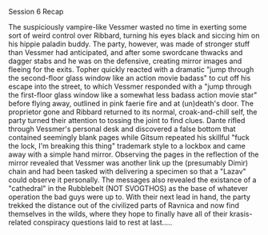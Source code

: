 Session 6 Recap

The suspiciously vampire-like Vessmer wasted no time in exerting some sort of weird control over Ribbard, turning his eyes black and siccing him on his hippie paladin buddy. The party, however, was made of stronger stuff than Vessmer had anticipated, and after some swordcane thwacks and dagger stabs and he was on the defensive, creating mirror images and fleeing for the exits. Topher quickly reacted with a dramatic "jump through the second-floor glass window like an action movie badass" to cut off his escape into the street, to which Vessmer responded with a  "jump through the first-floor glass window like a somewhat less badass action movie star" before flying away, outlined in pink faerie fire and at (un)death's door. The proprietor gone and Ribbard returned to its normal, croak-and-chill self, the party turned their attention to tossing the joint to find clues. Dante rifled through Vessmer's personal desk and discovered a false bottom that contained seemingly blank pages while Gitsum repeated his skillful "fuck the lock, I'm breaking this thing" trademark style to a lockbox and came away with a simple hand mirror. Observing the pages in the reflection of the mirror revealed that Vessmer was another link up the (presumably Dimir) chain and had been tasked with delivering a specimen so that a "Lazav" could observe it personally. The messages also revealed the existance of a "cathedral" in the Rubblebelt (NOT SVOGTHOS) as the base of whatever operation the bad guys were up to. With their next lead in hand, the party trekked the distance out of the civilized parts of Ravnica and now find themselves in the wilds, where they hope to finally have all of their krasis-related conspiracy questions laid to rest at last.....